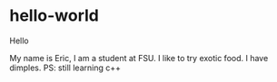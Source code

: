 # hello-world
Hello

My name is Eric, I am a student at FSU. I like to try exotic food. I have dimples.
PS: still learning c++
